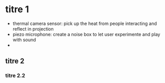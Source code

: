 # titre 1
* thermal camera sensor: pick up the heat from people interacting and reflect in projection
* piezo microphone: create a noise box to let user experimente and play with sound
* 
## titre 2

### titre 2.2
